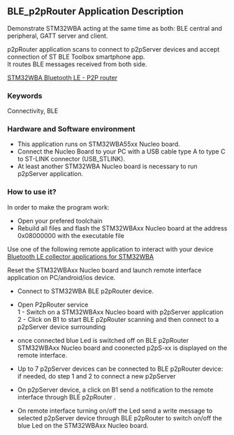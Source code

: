 ## __BLE_p2pRouter Application Description__

Demonstrate STM32WBA acting at the same time as both: BLE central and peripheral, GATT server and client.

p2pRouter application scans to connect to p2pServer devices and accept connection of ST BLE Toolbox smartphone app.  
It routes BLE messages received from both side.

<a href="https://wiki.st.com/stm32mcu/wiki/Connectivity:STM32WBA_Peer_To_Peer_Router
"> STM32WBA Bluetooth LE - P2P router</a>


### __Keywords__

Connectivity, BLE

### __Hardware and Software environment__

  - This application runs on STM32WBA55xx Nucleo board.
  - Connect the Nucleo Board to your PC with a USB cable type A to type C to ST-LINK connector (USB_STLINK). 
  - At least another STM32WBA Nucleo board is necessary to run p2pServer application.
    
### __How to use it?__

In order to make the program work:
 - Open your prefered toolchain
 - Rebuild all files and flash the STM32WBAxx Nucleo board at the address 0x08000000 with the executable file

Use one of the following remote application to interact with your device  
<a href="https://wiki.st.com/stm32mcu/wiki/Connectivity:BLE_smartphone_applications#Bluetooth-C2-AE_LE_collector_applications_for_STM32WBA
"> Bluetooth LE collector applications for STM32WBA</a>

Reset the STM32WBAxx Nucleo board and launch remote interface application on PC/android/ios device. 

 - Connect to STM32WBA BLE p2pRouter device.
 - Open P2pRouter service  
  1 - Switch on a STM32WBAxx Nucleo board with p2pServer application  
  2 - Click on B1 to start BLE p2pRouter scanning and then connect to a p2pServer device surrounding 
 - once connected blue Led is switched off on BLE p2pRouter STM32WBAxx Nucleo board and coonected p2pS-xx is displayed on the remote interface.

 - Up to 7 p2pServer devices can be connected to BLE p2pRouter device:  
 if needed, do step 1 and 2 to connect a new p2pServer  

 - On p2pServer device, a click on B1 send a notification to the remote interface through BLE p2pRouter .
 - On remote interface turning on/off the Led send a write message to selected p2pServer device through BLE p2pRouter to switch on/off the blue Led on the STM32WBAxx Nucleo board.
